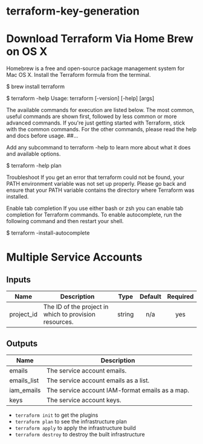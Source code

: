 # terraform-key-generation

# Download Terraform Via Home Brew on OS X

Homebrew is a free and open-source package management system for Mac OS X. Install the Terraform formula from the terminal.

$ brew install terraform

$ terraform -help
Usage: terraform [-version] [-help] <command> [args]

The available commands for execution are listed below.
The most common, useful commands are shown first, followed by
less common or more advanced commands. If you're just getting
started with Terraform, stick with the common commands. For the
other commands, please read the help and docs before usage.
##...


Add any subcommand to terraform -help to learn more about what it does and available options.

$ terraform -help plan


Troubleshoot
If you get an error that terraform could not be found, your PATH environment variable was not set up properly. Please go back and ensure that your PATH variable contains the directory where Terraform was installed.


Enable tab completion
If you use either bash or zsh you can enable tab completion for Terraform commands. To enable autocomplete, run the following command and then restart your shell.

$ terraform -install-autocomplete


# Multiple Service Accounts

<!-- BEGINNING OF PRE-COMMIT-TERRAFORM DOCS HOOK -->
## Inputs

| Name | Description | Type | Default | Required |
|------|-------------|:----:|:-----:|:-----:|
| project\_id | The ID of the project in which to provision resources. | string | n/a | yes |

## Outputs

| Name | Description |
|------|-------------|
| emails | The service account emails. |
| emails\_list | The service account emails as a list. |
| iam\_emails | The service account IAM-format emails as a map. |
| keys | The service account keys. |

<!-- END OF PRE-COMMIT-TERRAFORM DOCS HOOK -->

- `terraform init` to get the plugins
- `terraform plan` to see the infrastructure plan
- `terraform apply` to apply the infrastructure build
- `terraform destroy` to destroy the built infrastructure
